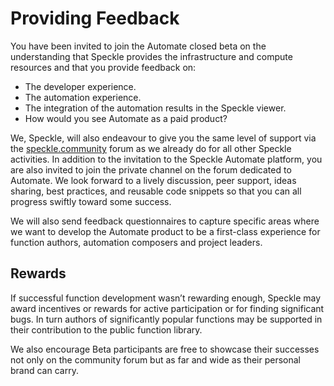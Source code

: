 # Providing Feedback

You have been invited to join the Automate closed beta on the understanding that Speckle provides the infrastructure and compute resources and that you provide feedback on:

- The developer experience.
- The automation experience.
- The integration of the automation results in the Speckle viewer.
- How would you see Automate as a paid product?

We, Speckle, will also endeavour to give you the same level of support via the [speckle.community](https://speckle.community/c/making-speckle/insiders-automate/27) forum as we already do for all other Speckle activities. In addition to the invitation to the Speckle Automate platform, you are also invited to join the private channel on the forum dedicated to Automate. 
We look forward to a lively discussion, peer support, ideas sharing, best practices, and reusable code snippets so that you can all progress swiftly toward some success.

We will also send feedback questionnaires to capture specific areas where we want to develop the Automate product to be a first-class experience for function authors, automation composers and project leaders.

## Rewards

If successful function development wasn’t rewarding enough, Speckle may award incentives or rewards for active participation or for finding significant bugs. In turn authors of significantly popular functions may be supported in their contribution to the public function library.

We also encourage Beta participants are free to showcase their successes not only on the community forum but as far and wide as their personal brand can carry.